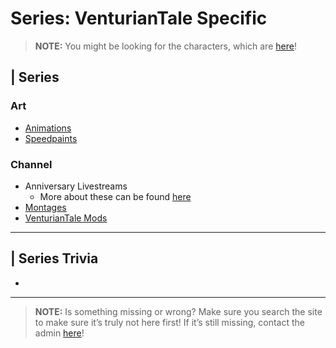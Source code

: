 # Series: VenturianTale Specific

> **NOTE:** You might be looking for the characters, which are [here](5.Characters/--.html)!

## | Series

### Art
- [Animations](./6.Series/.html)
- [Speedpaints](./6.Series/.html)

### Channel
- Anniversary Livestreams
  - More about these can be found [here](./6.Series/Livestreams/Anniversary_Livestreams.html)
- [Montages](./6.Series/.html)
- [VenturianTale Mods](./6.Series/.html)

----

## | Series Trivia
- 

----
 
> **NOTE:** Is something missing or wrong? Make sure you search the site to make sure it’s truly not here first! If it’s still missing, contact the admin [here](../chapter_2.html)!